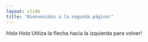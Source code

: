 ```yaml
---
layout: slide
title: "Bienvenidos a la segunda página!"
---
```

*Hola Hola*
Utiliza la flecha hacia la izquierda para volver!
